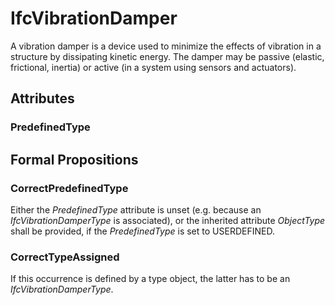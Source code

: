 # IfcVibrationDamper

A vibration damper is a device used to minimize the effects of vibration in a structure by dissipating kinetic energy. The damper may be passive (elastic, frictional, inertia) or active (in a system using sensors and actuators).
<!-- end of short definition -->

## Attributes

### PredefinedType


## Formal Propositions

### CorrectPredefinedType
Either the _PredefinedType_ attribute is unset (e.g. because an _IfcVibrationDamperType_ is associated), or the inherited attribute _ObjectType_ shall be provided, if the _PredefinedType_ is set to USERDEFINED.

### CorrectTypeAssigned
If this occurrence is defined by a type object, the latter has to be an _IfcVibrationDamperType_.
